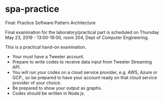 # spa-practice
Final: Practice Software Pattern Architecture 

Final examination for the laboratory/practical part is scheduled on Thursday May 23, 2019 - 13:00-16:00,
room 204, Dept of Computer Engineering.

This is a practical hand-on examination.
- Your must have a Tweeter account.
- Prepare to write codes to receive data input from Tweeter Streaming API.
- You will run your codes on a cloud service provider, e.g. AWS, Azure or GCP.,
so be prepared to have your account ready on that cloud service provider of your choice. 
- Be prepared to show your output as graphs.
- Codes should be written in Node.js.

